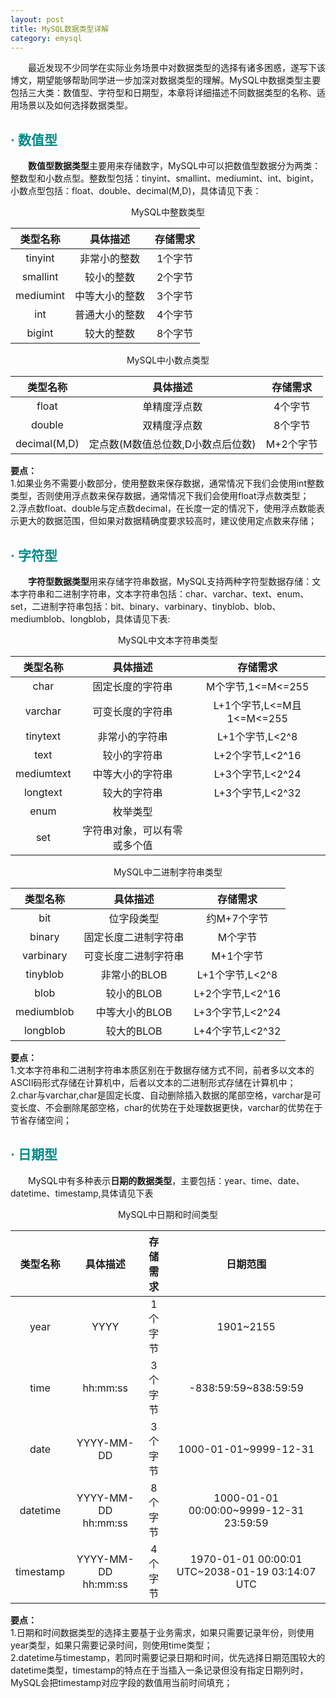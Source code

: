 ```yaml
---
layout: post
title: MySQL数据类型详解
category: emysql
---
```


&emsp;&emsp;最近发现不少同学在实际业务场景中对数据类型的选择有诸多困惑，遂写下该博文，期望能够帮助同学进一步加深对数据类型的理解。MySQL中数据类型主要包括三大类：数值型、字符型和日期型，本章将详细描述不同数据类型的名称、适用场景以及如何选择数据类型。

## **<span style="color:#008B8B;">· 数值型</span>**
&emsp;&emsp;**数值型数据类型**主要用来存储数字，MySQL中可以把数值型数据分为两类：整数型和小数点型。整数型包括：tinyint、smallint、mediumint、int、bigint，小数点型包括：float、double、decimal(M,D)，具体请见下表：    
       
<center>MySQL中整数类型</center>   

|类型名称  |具体描述  |存储需求  | 
|:----:|:----:|:----:|   
|tinyint|非常小的整数|1个字节|  
|smallint|较小的整数|2个字节| 
|mediumint|中等大小的整数|3个字节|    
|int|普通大小的整数|4个字节|  
|bigint|较大的整数|8个字节|
      
<center>MySQL中小数点类型</center>    

|类型名称  |具体描述  |存储需求  |     
|:----:|:----:|:----:|       
|float|单精度浮点数|4个字节|  
|double|双精度浮点数|8个字节|  
|decimal(M,D)|定点数(M数值总位数,D小数点后位数)|M+2个字节|   
 
**要点：**     
1.如果业务不需要小数部分，使用整数来保存数据，通常情况下我们会使用int整数类型，否则使用浮点数来保存数据，通常情况下我们会使用float浮点数类型；    
2.浮点数float、double与定点数decimal，在长度一定的情况下，使用浮点数能表示更大的数据范围，但如果对数据精确度要求较高时，建议使用定点数来存储；

## **<span style="color:#008B8B;">· 字符型</span>**
&emsp;&emsp;**字符型数据类型**用来存储字符串数据，MySQL支持两种字符型数据存储：文本字符串和二进制字符串，文本字符串包括：char、varchar、text、enum、set，二进制字符串包括：bit、binary、varbinary、tinyblob、blob、mediumblob、longblob，具体请见下表:     

<center>MySQL中文本字符串类型</center>       

|类型名称  |具体描述  |存储需求  |     
|:----:|:----:|:----:|       
|char|固定长度的字符串|M个字节,1<=M<=255|  
|varchar|可变长度的字符串|L+1个字节,L<=M且1<=M<=255|  
|tinytext|非常小的字符串|L+1个字节,L<2^8|     
|text|较小的字符串|L+2个字节,L<2^16|  
|mediumtext|中等大小的字符串|L+3个字节,L<2^24|  
|longtext|较大的字符串|L+3个字节,L<2^32|   
|enum|枚举类型||  
|set|字符串对象，可以有零或多个值||   

<center>MySQL中二进制字符串类型</center>    

|类型名称  |具体描述  |存储需求  |     
|:----:|:----:|:----:|       
|bit|位字段类型|约M+7个字节|  
|binary|固定长度二进制字符串|M个字节|  
|varbinary|可变长度二进制字符串|M+1个字节|     
|tinyblob|非常小的BLOB|L+1个字节,L<2^8|  
|blob|较小的BLOB|L+2个字节,L<2^16|  
|mediumblob|中等大小的BLOB|L+3个字节,L<2^24|   
|longblob|较大的BLOB|L+4个字节,L<2^32|  

**要点：**     
1.文本字符串和二进制字符串本质区别在于数据存储方式不同，前者多以文本的ASCII码形式存储在计算机中，后者以文本的二进制形式存储在计算机中；     
2.char与varchar,char是固定长度、自动删除插入数据的尾部空格，varchar是可变长度、不会删除尾部空格，char的优势在于处理数据更快，varchar的优势在于节省存储空间；


## **<span style="color:#008B8B;">· 日期型</span>**
&emsp;&emsp;MySQL中有多种表示**日期的数据类型**，主要包括：year、time、date、datetime、timestamp,具体请见下表     

<center>MySQL中日期和时间类型</center>
 
|类型名称  |具体描述  |存储需求  |日期范围  |       
|:----:|:----:|:----:|:----:|          
|year|YYYY|1个字节|1901~2155|      
|time|hh:mm:ss|3个字节|-838:59:59~838:59:59|    
|date|YYYY-MM-DD|3个字节|1000-01-01~9999-12-31|     
|datetime|YYYY-MM-DD hh:mm:ss|8个字节|1000-01-01 00:00:00~9999-12-31 23:59:59|     
|timestamp|YYYY-MM-DD hh:mm:ss|4个字节|1970-01-01 00:00:01 UTC~2038-01-19 03:14:07 UTC|     

**要点：**    
1.日期和时间数据类型的选择主要基于业务需求，如果只需要记录年份，则使用year类型，如果只需要记录时间，则使用time类型；     
2.datetime与timestamp，若同时需要记录日期和时间，优先选择日期范围较大的datetime类型，timestamp的特点在于当插入一条记录但没有指定日期列时，MySQL会把timestamp对应字段的数值用当前时间填充；
  
